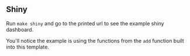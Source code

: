 ## Shiny

Run `make shiny` and go to the printed url to see the example shiny dashboard.

You'll notice the example is using the functions from the `add` function built into this template.